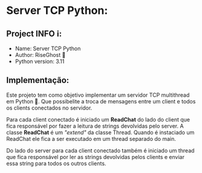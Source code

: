 # Server TCP Python:

## Project INFO ℹ️:
- Name:             Server TCP Python
- Author:           RiseGhost 👻
- Python version:   3.11

## Implementação:
Este projeto tem como objetivo implementar um servidor TCP multithread em Python 🐍. Que possibelite a troca de mensagens entre um client e todos os clients conectados no servidor.

Para cada client conectado é iniciado um __ReadChat__ do lado do client que fica responsável por fazer a leitura de strings devolvidas pelo server.
A classe __ReadChat__ é um _"extend"_ da classe Thread.
Quando é instaciado um ReadChat ele fica a ser executado em um thread separado do main.

Do lado do server para cada client conectado também é iniciado um thread que fica responsável por ler as strings devolvidas pelos clients e enviar essa string para todos os outros clients.

